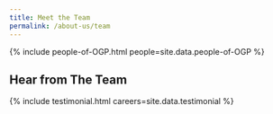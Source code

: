 ```yaml
---
title: Meet the Team
permalink: /about-us/team
---
```

{% include people-of-OGP.html people=site.data.people-of-OGP %}

## Hear from The Team


{% include testimonial.html careers=site.data.testimonial %}